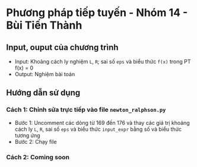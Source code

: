 # Phương pháp tiếp tuyến - Nhóm 14 - Bùi Tiến Thành
## Input, ouput của chương trình
- Input: Khoảng cách ly nghiệm `L`, `R`; sai số `eps` và biểu thức `f(x)` trong PT f(x) = 0
- Output: Nghiệm bài toán
## Hướng dẫn sử dụng
### Cách 1: Chỉnh sửa trực tiếp vào file `newton_ralphson.py` 
- Bước 1: Uncomment các dòng từ 169 đến 176 và thay các giá trị khoảng cách ly `L`, `R`, sai số `eps` và biểu thức `input_expr` bằng số và biểu thức tương ứng
- Bước 2: Chạy file

### Cách 2: Coming soon